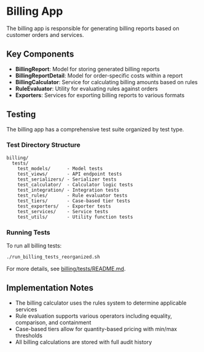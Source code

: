 # Billing App

The billing app is responsible for generating billing reports based on customer orders and services.

## Key Components

- **BillingReport**: Model for storing generated billing reports
- **BillingReportDetail**: Model for order-specific costs within a report
- **BillingCalculator**: Service for calculating billing amounts based on rules
- **RuleEvaluator**: Utility for evaluating rules against orders
- **Exporters**: Services for exporting billing reports to various formats

## Testing

The billing app has a comprehensive test suite organized by test type.

### Test Directory Structure

```
billing/
  tests/
    test_models/      - Model tests
    test_views/       - API endpoint tests
    test_serializers/ - Serializer tests
    test_calculator/  - Calculator logic tests
    test_integration/ - Integration tests
    test_rules/       - Rule evaluator tests
    test_tiers/       - Case-based tier tests
    test_exporters/   - Exporter tests
    test_services/    - Service tests
    test_utils/       - Utility function tests
```

### Running Tests

To run all billing tests:

```bash
./run_billing_tests_reorganized.sh
```

For more details, see [billing/tests/README.md](tests/README.md).

## Implementation Notes

- The billing calculator uses the rules system to determine applicable services
- Rule evaluation supports various operators including equality, comparison, and containment
- Case-based tiers allow for quantity-based pricing with min/max thresholds
- All billing calculations are stored with full audit history
